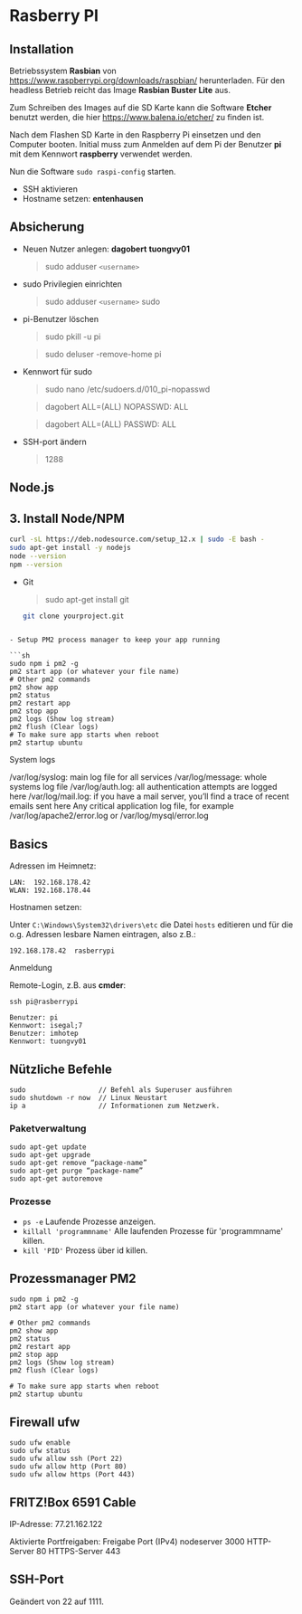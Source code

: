 # Rasberry PI

## Installation

Betriebssystem **Rasbian** von <https://www.raspberrypi.org/downloads/raspbian/> herunterladen. Für den headless Betrieb reicht das Image **Rasbian Buster Lite** aus.

Zum Schreiben des Images auf die SD Karte kann die Software **Etcher** benutzt werden, die hier <https://www.balena.io/etcher/> zu finden ist.

Nach dem Flashen SD Karte in den Raspberry Pi einsetzen und den Computer booten. Initial muss zum Anmelden auf dem Pi der Benutzer **pi** mit dem Kennwort **raspberry** verwendet werden.

Nun die Software `sudo raspi-config` starten.

- SSH aktivieren
- Hostname setzen: **entenhausen**

## Absicherung

- Neuen Nutzer anlegen: **dagobert** **tuongvy01**
  > sudo adduser `<username>`
- sudo Privilegien einrichten

  > sudo adduser `<username>` sudo

- pi-Benutzer löschen

  > sudo pkill -u pi

  > sudo deluser -remove-home pi

- Kennwort für sudo

  > sudo nano /etc/sudoers.d/010_pi-nopasswd

  > dagobert ALL=(ALL) NOPASSWD: ALL

  > dagobert ALL=(ALL) PASSWD: ALL

- SSH-port ändern
  > 1288

## Node.js

## 3. Install Node/NPM

```sh
curl -sL https://deb.nodesource.com/setup_12.x | sudo -E bash -
sudo apt-get install -y nodejs
node --version
npm --version
```

- Git

  > sudo apt-get install git

  ```sh
  git clone yourproject.git
  ```

````

- Setup PM2 process manager to keep your app running

```sh
sudo npm i pm2 -g
pm2 start app (or whatever your file name)
# Other pm2 commands
pm2 show app
pm2 status
pm2 restart app
pm2 stop app
pm2 logs (Show log stream)
pm2 flush (Clear logs)
# To make sure app starts when reboot
pm2 startup ubuntu
````

System logs

/var/log/syslog: main log file for all services
/var/log/message: whole systems log file
/var/log/auth.log: all authentication attempts are logged here
/var/log/mail.log: if you have a mail server, you’ll find a trace of recent emails sent here
Any critical application log file, for example /var/log/apache2/error.log or /var/log/mysql/error.log

## Basics

Adressen im Heimnetz:

```script
LAN:  192.168.178.42
WLAN: 192.168.178.44
```

Hostnamen setzen:

Unter `C:\Windows\System32\drivers\etc` die Datei `hosts` editieren und für die o.g. Adressen lesbare Namen eintragen, also z.B.:

```hosts
192.168.178.42  rasberrypi
```

Anmeldung

Remote-Login, z.B. aus **cmder**:

`ssh pi@rasberrypi`

```login
Benutzer: pi
Kennwort: isegal;7
Benutzer: imhotep
Kennwort: tuongvy01
```

## Nützliche Befehle

```script
sudo                  // Befehl als Superuser ausführen
sudo shutdown -r now  // Linux Neustart
ip a                  // Informationen zum Netzwerk.
```

### Paketverwaltung

```script
sudo apt-get update
sudo apt-get upgrade
sudo apt-get remove “package-name”
sudo apt-get purge “package-name”
sudo apt-get autoremove
```

### Prozesse

- `ps -e` Laufende Prozesse anzeigen.
- `killall 'programmname'` Alle laufenden Prozesse für 'programmname' killen.
- `kill 'PID'` Prozess über id killen.

## Prozessmanager **PM2**

```script
sudo npm i pm2 -g
pm2 start app (or whatever your file name)

# Other pm2 commands
pm2 show app
pm2 status
pm2 restart app
pm2 stop app
pm2 logs (Show log stream)
pm2 flush (Clear logs)

# To make sure app starts when reboot
pm2 startup ubuntu
```

## Firewall **ufw**

```script
sudo ufw enable
sudo ufw status
sudo ufw allow ssh (Port 22)
sudo ufw allow http (Port 80)
sudo ufw allow https (Port 443)
```

## FRITZ!Box 6591 Cable

IP-Adresse: 77.21.162.122

Aktivierte Portfreigaben:
Freigabe Port (IPv4)
nodeserver 3000
HTTP-Server 80
HTTPS-Server 443

## SSH-Port

Geändert von 22 auf 1111.
